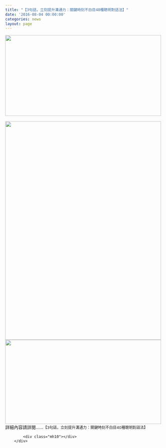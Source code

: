 ```yaml
---
title: "【3句話，立刻提升溝通力：關鍵時刻不白目40種聰明對話法】"
date: '2016-08-04 00:00:00'
categories: news
layout: page
---
```


<div class="text">
			<div>
	<img alt="" src="http://lsapp.leishan.com.tw/UserFiles/images/1470272219696.jpg" style="width: 500px; height: 259px;"></div>
<div>
	&nbsp;</div>
<div>
	<img alt="" src="http://lsapp.leishan.com.tw/UserFiles/images/1470272293452.jpg" style="width: 500px; height: 701px;"></div>
<div>
	<img alt="" src="http://lsapp.leishan.com.tw/UserFiles/images/1470272308678.jpg" style="width: 500px; height: 270px;"></div>
<div>
	詳細內容請詳閱......<span style="font-size: 9pt;">【3句話，立刻提升溝通力：關鍵時刻不白目40種聰明對話法】</span></div>

			<div class="mh10"></div>
		</div>